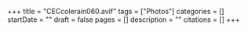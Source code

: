 +++
title = "CECcolerain060.avif"
tags = ["Photos"]
categories = []
startDate = ""
draft = false
pages = []
description = ""
citations = []
+++
